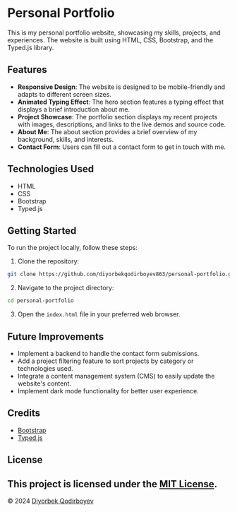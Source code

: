 # Personal Portfolio

This is my personal portfolio website, showcasing my skills, projects, and experiences. The website is built using HTML, CSS, Bootstrap, and the Typed.js library.

## Features

- **Responsive Design**: The website is designed to be mobile-friendly and adapts to different screen sizes.
- **Animated Typing Effect**: The hero section features a typing effect that displays a brief introduction about me.
- **Project Showcase**: The portfolio section displays my recent projects with images, descriptions, and links to the live demos and source code.
- **About Me**: The about section provides a brief overview of my background, skills, and interests.
- **Contact Form**: Users can fill out a contact form to get in touch with me.

## Technologies Used

- HTML
- CSS
- Bootstrap
- Typed.js

## Getting Started

To run the project locally, follow these steps:

1. Clone the repository:
```bash
git clone https://github.com/diyorbekqodirboyev863/personal-portfolio.git
```
2. Navigate to the project directory:
```bash
cd personal-portfolio
```
3. Open the `index.html` file in your preferred web browser.

## Future Improvements

- Implement a backend to handle the contact form submissions.
- Add a project filtering feature to sort projects by category or technologies used.
- Integrate a content management system (CMS) to easily update the website's content.
- Implement dark mode functionality for better user experience.

## Credits

- [Bootstrap](https://getbootstrap.com/)
- [Typed.js](https://mattboldt.com/demos/typed-js/)

## License

This project is licensed under the [MIT License](LICENSE).
---
&copy; 2024 [Diyorbek Qodirboyev](https://github.com/diyorbekqodirboyev863/)